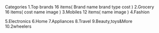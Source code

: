 Categories
   1.Top brands
      16 items(
        Brand name
        brand type
        cost
      )
   2.Grocery   
      16 items(
        cost
        name
        image
      )
   3.Mobiles
      12 items(
        name
        image
      )
   4.Fashion 
      
   5.Electronics
   6.Home
   7.Appliances
   8.Travel
   9.Beauty,toys&More
   10.2wheelers